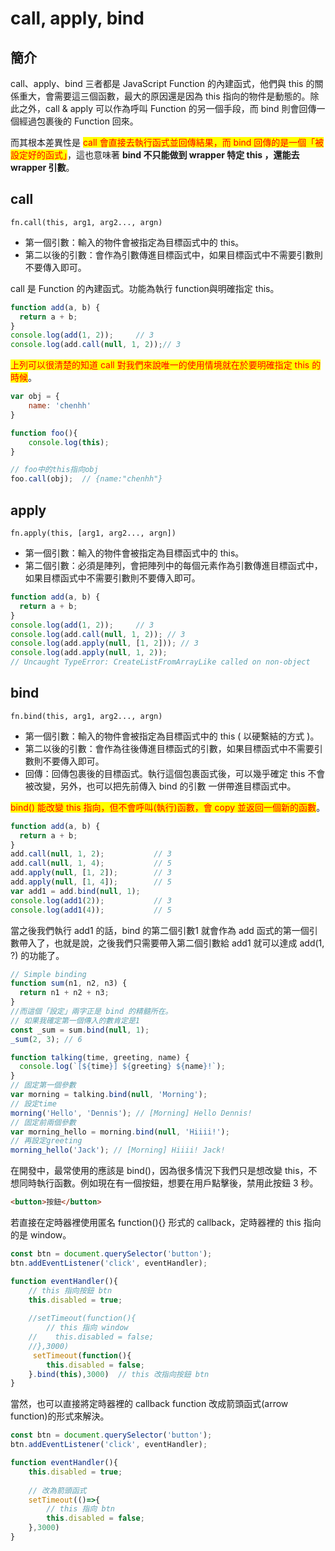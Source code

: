 # call, apply, bind

## 簡介

call、apply、bind 三者都是 JavaScript Function 的內建函式，他們與 this 的關係重大，會需要這三個函數，最大的原因還是因為 this 指向的物件是動態的。除此之外，call & apply 可以作為呼叫 Function 的另一個手段，而 bind 則會回傳一個經過包裹後的 Function 回來。

而其根本差異性是 <mark style="color:red;">call 會直接去執行函式並回傳結果，而 bind 回傳的是一個「被設定好的函式」</mark>，這也意味著 **bind 不只能做到 wrapper 特定 this ，還能去 wrapper 引數**。

## call

`fn.call(this, arg1, arg2..., argn)`

* 第一個引數：輸入的物件會被指定為目標函式中的 this。
* 第二以後的引數：會作為引數傳進目標函式中，如果目標函式中不需要引數則不要傳入即可。

call 是 Function 的內建函式。功能為執行 function與明確指定 this。

```javascript
function add(a, b) {
  return a + b;
}
console.log(add(1, 2));		// 3
console.log(add.call(null, 1, 2));// 3
```

<mark style="color:red;">上列可以很清楚的知道 call 對我們來說唯一的使用情境就在於要明確指定 this 的時候</mark>。

```javascript
var obj = {
    name: 'chenhh'
}

function foo(){
    console.log(this);
}   

// foo中的this指向obj
foo.call(obj);  // {name:"chenhh"}
```

## apply

`fn.apply(this, [arg1, arg2..., argn])`

* 第一個引數：輸入的物件會被指定為目標函式中的 this。
* 第二個引數：必須是陣列，會把陣列中的每個元素作為引數傳進目標函式中，如果目標函式中不需要引數則不要傳入即可。

```javascript
function add(a, b) {
  return a + b;
}
console.log(add(1, 2));		// 3
console.log(add.call(null, 1, 2)); // 3
console.log(add.apply(null, [1, 2])); // 3
console.log(add.apply(null, 1, 2)); 
// Uncaught TypeError: CreateListFromArrayLike called on non-object
```

## bind

`fn.bind(this, arg1, arg2..., argn)`

* 第一個引數：輸入的物件會被指定為目標函式中的 this ( 以硬繫結的方式 )。
* 第二以後的引數：會作為往後傳進目標函式的引數，如果目標函式中不需要引數則不要傳入即可。
* 回傳：回傳包裹後的目標函式。執行這個包裹函式後，可以幾乎確定 this 不會被改變，另外，也可以把先前傳入 bind 的引數 一併帶進目標函式中。

<mark style="color:red;">bind() 能改變 this 指向，但不會呼叫(執行)函數，會 copy 並返回一個新的函數</mark>。

```javascript
function add(a, b) {
  return a + b;
}
add.call(null, 1, 2);			// 3
add.call(null, 1, 4);			// 5
add.apply(null, [1, 2]);		// 3
add.apply(null, [1, 4]);		// 5
var add1 = add.bind(null, 1);
console.log(add1(2));			// 3
console.log(add1(4));			// 5
```

當之後我們執行 add1 的話，bind 的第二個引數1 就會作為 add 函式的第一個引數帶入了，也就是說，之後我們只需要帶入第二個引數給 add1 就可以達成 add(1, ?) 的功能了。

```javascript
// Simple binding
function sum(n1, n2, n3) {
  return n1 + n2 + n3;
}
//而這個「設定」兩字正是 bind 的精髓所在。
// 如果我確定第一個傳入的數肯定是1
const _sum = sum.bind(null, 1);
_sum(2, 3); // 6
```

```javascript
function talking(time, greeting, name) {
  console.log(`[${time}] ${greeting} ${name}!`);
}
// 固定第一個參數
var morning = talking.bind(null, 'Morning');
// 設定time
morning('Hello', 'Dennis'); // [Morning] Hello Dennis!
// 固定前兩個參數
var morning_hello = morning.bind(null, 'Hiiii!');
// 再設定greeting
morning_hello('Jack'); // [Morning] Hiiii! Jack!
```

在開發中，最常使用的應該是 bind()，因為很多情況下我們只是想改變 this，不想同時執行函數。例如現在有一個按鈕，想要在用戶點擊後，禁用此按鈕 3 秒。

```html
<button>按鈕</button>
```

若直接在定時器裡使用匿名 function(){} 形式的 callback，定時器裡的 this 指向的是 window。

```javascript
const btn = document.querySelector('button');
btn.addEventListener('click', eventHandler);

function eventHandler(){
    // this 指向按鈕 btn
    this.disabled = true;
    
    //setTimeout(function(){
        // this 指向 window
    //    this.disabled = false;
    //},3000)
     setTimeout(function(){
        this.disabled = false;
    }.bind(this),3000)  // this 改指向按鈕 btn
}
```

當然，也可以直接將定時器裡的 callback function 改成箭頭函式(arrow function)的形式來解決。

```javascript
const btn = document.querySelector('button');
btn.addEventListener('click', eventHandler);

function eventHandler(){
    this.disabled = true;
    
    // 改為箭頭函式
    setTimeout(()=>{
        // this 指向 btn
        this.disabled = false;
    },3000)
}
```
